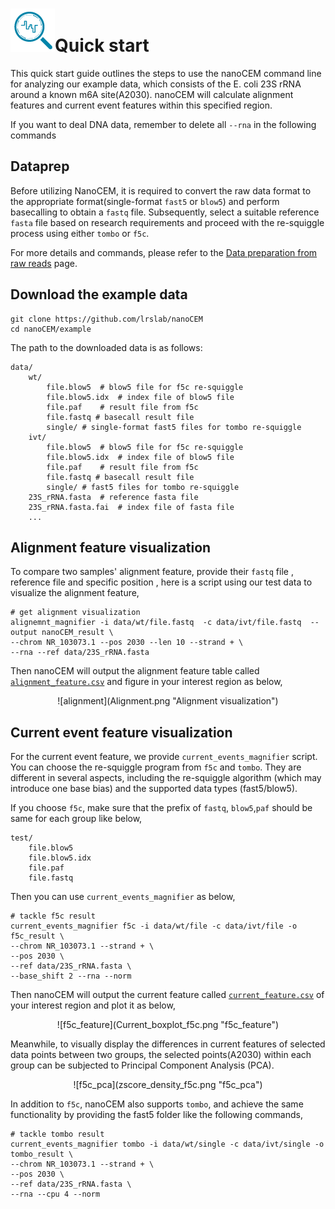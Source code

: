 # ![logo](logo_tiny.png "nanoCEM")Quick start

This quick start guide outlines the steps to use the nanoCEM command line for analyzing our example data, which consists
of the E. coli 23S rRNA around a known m6A site(A2030). nanoCEM will calculate alignment features and current event
features within this specified region.

If you want to deal DNA data, remember to delete all `--rna` in the following commands

## Dataprep

Before utilizing NanoCEM, it is required to convert the raw data format to the appropriate format(single-format `fast5`
or `blow5`) and perform basecalling to obtain a `fastq` file. Subsequently, select a suitable reference `fasta` file
based on research requirements and proceed with the re-squiggle process using either `tombo` or `f5c`.

For more details and commands, please refer to the [Data preparation from raw reads](preparation.md) page.

## Download the example data

    git clone https://github.com/lrslab/nanoCEM
    cd nanoCEM/example

The path to the downloaded data is as follows:

    data/
        wt/
            file.blow5  # blow5 file for f5c re-squiggle
            file.blow5.idx  # index file of blow5 file
            file.paf    # result file from f5c
            file.fastq # basecall result file
            single/ # single-format fast5 files for tombo re-squiggle
        ivt/
            file.blow5  # blow5 file for f5c re-squiggle
            file.blow5.idx  # index file of blow5 file
            file.paf    # result file from f5c
            file.fastq # basecall result file
            single/ # fast5 files for tombo re-squiggle
        23S_rRNA.fasta  # reference fasta file
        23S_rRNA.fasta.fai  # index file of fasta file
        ...     

## Alignment feature visualization

To compare two samples' alignment feature, provide their `fastq` file , reference file and specific position , here is a
script using our test data to visualize the alignment feature,

    # get alignment visualization 
    alignemnt_magnifier -i data/wt/file.fastq  -c data/ivt/file.fastq  --output nanoCEM_result \
    --chrom NR_103073.1 --pos 2030 --len 10 --strand + \
    --rna --ref data/23S_rRNA.fasta 

Then nanoCEM will output the alignment feature table called [`alignment_feature.csv`](output_format.md) and figure in
your interest region as below,

<center>![alignment](Alignment.png "Alignment visualization") </center>

## Current event feature visualization

For the current event feature, we provide  `current_events_magnifier` script. You can choose the re-squiggle program
from `f5c` and `tombo`. They are different in several aspects, including the re-squiggle algorithm
(which may introduce one base bias) and the supported data types (fast5/blow5). 

If you choose `f5c`, make sure that the prefix of `fastq`, `blow5`,`paf` should be same
for each group like below,

    test/
        file.blow5  
        file.blow5.idx  
        file.paf   
        file.fastq

Then you can use `current_events_magnifier` as below,

    # tackle f5c result
    current_events_magnifier f5c -i data/wt/file -c data/ivt/file -o f5c_result \
    --chrom NR_103073.1 --strand + \
    --pos 2030 \
    --ref data/23S_rRNA.fasta \
    --base_shift 2 --rna --norm

Then nanoCEM will output the current feature called [`current_feature.csv`](output_format.md) of your interest region
and plot it as below,

<center>![f5c_feature](Current_boxplot_f5c.png "f5c_feature") </center>

Meanwhile, to visually display the differences in current features of selected data points between two groups, the
selected points(A2030) within each group can be subjected to Principal Component Analysis (PCA).

<center>![f5c_pca](zscore_density_f5c.png "f5c_pca") </center>

In addition to `f5c`, nanoCEM also supports `tombo`, and achieve the same functionality by providing the fast5 folder
like the following commands,

    # tackle tombo result
    current_events_magnifier tombo -i data/wt/single -c data/ivt/single -o tombo_result \
    --chrom NR_103073.1 --strand + \
    --pos 2030 \
    --ref data/23S_rRNA.fasta \
    --rna --cpu 4 --norm